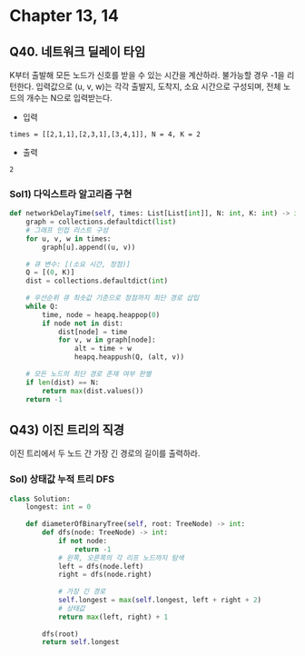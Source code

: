 # Chapter 13, 14
## Q40. 네트워크 딜레이 타임
K부터 출발해 모든 노드가 신호를 받을 수 있는 시간을 계산하라. 불가능할 경우 -1을 리턴한다.
입력값으로 (u, v, w)는 각각 출발지, 도착지, 소요 시간으로 구성되며,
전체 노드의 개수는 N으로 입력받는다.
* 입력
```
times = [[2,1,1],[2,3,1],[3,4,1]], N = 4, K = 2
```
* 출력
```
2
```
### Sol1) 다익스트라 알고리즘 구현
```python
def networkDelayTime(self, times: List[List[int]], N: int, K: int) -> int:
    graph = collections.defaultdict(list)
    # 그래프 인접 리스트 구성
    for u, v, w in times:
        graph[u].append((u, v))
    
    # 큐 변수: [(소요 시간, 정점)]
    Q = [(0, K)]
    dist = collections.defaultdict(int)
    
    # 우선순위 큐 최솟값 기준으로 정점까지 최단 경로 삽입
    while Q:
        time, node = heapq.heappop(0)
        if node not in dist:
            dist[node] = time
            for v, w in graph[node]:
                alt = time + w
                heapq.heappush(Q, (alt, v))
    
    # 모든 노드의 최단 경로 존재 여부 판별
    if len(dist) == N:
        return max(dist.values())
    return -1
```
## Q43) 이진 트리의 직경
이진 트리에서 두 노드 간 가장 긴 경로의 길이를 출력하라.
### Sol) 상태값 누적 트리 DFS
```python
class Solution:
    longest: int = 0
    
    def diameterOfBinaryTree(self, root: TreeNode) -> int:
        def dfs(node: TreeNode) -> int:
            if not node:
                return -1
            # 왼쪽, 오른쪽의 각 리프 노드까지 탐색
            left = dfs(node.left)
            right = dfs(node.right)
            
            # 가장 긴 경로
            self.longest = max(self.longest, left + right + 2)
            # 상태값
            return max(left, right) + 1
        
        dfs(root)
        return self.longest
```
